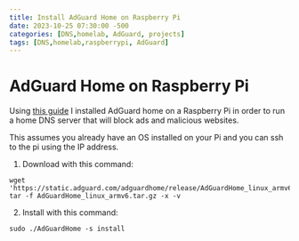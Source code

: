 ```yaml
---
title: Install AdGuard Home on Raspberry Pi
date: 2023-10-25 07:30:00 -500
categories: [DNS,homelab, AdGuard, projects]
tags: [DNS,homelab,raspberrypi, AdGuard]
---
```


# AdGuard Home on Raspberry Pi

Using [this guide](https://github.com/AdguardTeam/AdGuardHome/wiki/Raspberry-Pi) I installed AdGuard home on a Raspberry Pi in order to run a home DNS server that will block ads and malicious websites.

This assumes you already have an OS installed on your Pi and you can ssh to the pi using the IP address.

1. Download with this command:
```cd
wget 'https://static.adguard.com/adguardhome/release/AdGuardHome_linux_armv6.tar.gz'
tar -f AdGuardHome_linux_armv6.tar.gz -x -v
```

2. Install with this command:
```cd ./AdGuardHome/
sudo ./AdGuardHome -s install
```

 
